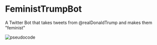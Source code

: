 # FeministTrumpBot

A Twitter Bot that takes tweets from @realDonaldTrump and makes them "feminist"

![pseudocode](https://cloud.githubusercontent.com/assets/10643705/17006939/8638495a-4eb2-11e6-816d-5fe8e1028e90.png)
